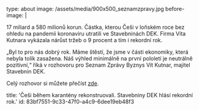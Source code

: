type: about
image: /assets/media/900x500_seznamzpravy.jpg
before-image: |
  <p>17 miliard a 580 milionů korun. Částka, kterou Češi v loňském roce bez ohledu na pandemii koronaviru utratili ve Stavebninách DEK. Firma Víta Kutnara vykázala nárůst tržeb o 9 procent a tím i rekordní rok.
  </p>
  <p>„Byl to pro nás dobrý rok. Máme štěstí, že jsme v části ekonomiky, která nebyla tolik zasažena. Náš výhled minimálně na první pololetí je neutrálně pozitivní,“ říká v rozhovoru pro Seznam Zprávy Byznys Vít Kutnar, majitel Stavebnin DEK.<br>
  </p>
  <p>Celý rozhovor si můžete přečíst <a href="https://www.seznamzpravy.cz/clanek/cesi-behem-karanteny-rekonstruovali-stavebniny-dek-hlasi-rekordni-rok-136096">zde</a>.
  </p>
title: 'Češi během karantény rekonstruovali. Stavebniny DEK hlásí rekordní rok.'
id: 83bf7551-9c33-47f0-a4c9-6dee19eb48f3
